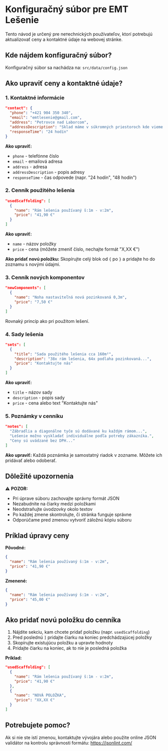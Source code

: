 # Konfiguračný súbor pre EMT Lešenie

Tento návod je určený pre nетechnických používateľov, ktorí potrebujú aktualizovať ceny a kontaktné údaje na webovej stránke.

## Kde nájdem konfiguračný súbor?

Konfiguračný súbor sa nachádza na: `src/data/config.json`

## Ako upraviť ceny a kontaktné údaje?

### 1. Kontaktné informácie

```json
"contact": {
  "phone": "+421 904 350 340",
  "email": "emtlesenie@gmail.com",
  "address": "Petrovce nad Laborcom",
  "addressDescription": "Sklad máme v súkromných priestoroch kde vieme flexibilne reagovať.",
  "responseTime": "24 hodín"
}
```

**Ako upraviť:**
- `phone` - telefónne číslo
- `email` - emailová adresa
- `address` - adresa
- `addressDescription` - popis adresy
- `responseTime` - čas odpovede (napr. "24 hodín", "48 hodín")

### 2. Cenník použitého lešenia

```json
"usedScaffolding": [
  {
    "name": "Rám lešenia používaný š:1m - v:2m",
    "price": "41,90 €"
  }
]
```

**Ako upraviť:**
- `name` - názov položky
- `price` - cena (môžete zmeniť číslo, nechajte formát "X,XX €")

**Ako pridať novú položku:**
Skopírujte celý blok od `{` po `}` a pridajte ho do zoznamu s novými údajmi.

### 3. Cenník nových komponentov

```json
"newComponents": [
  {
    "name": "Noha nastaviteľná nová pozinkovaná 0,3m",
    "price": "7,50 €"
  }
]
```

Rovnaký princíp ako pri použitom lešení.

### 4. Sady lešenia

```json
"sets": [
  {
    "title": "Sada použitého lešenia cca 160m²",
    "description": "38x rám lešenia, 64x podlaha pozinkovaná...",
    "price": "Kontaktujte nás"
  }
]
```

**Ako upraviť:**
- `title` - názov sady
- `description` - popis sady
- `price` - cena alebo text "Kontaktujte nás"

### 5. Poznámky v cenníku

```json
"notes": [
  "Zábradlia a diagonálne tyče sú dodávané ku každým rámom...",
  "Lešenie možno vyskladať individuálne podľa potreby zákazníka.",
  "Ceny sú uvádzané bez DPH..."
]
```

**Ako upraviť:**
Každá poznámka je samostatný riadok v zozname. Môžete ich pridávať alebo odoberať.

## Dôležité upozornenia

⚠️ **POZOR:**
- Pri úprave súboru zachovajte správny formát JSON
- Nezabudnite na čiarky medzi položkami
- Neodstraňujte úvodzovky okolo textov
- Po každej zmene skontrolujte, či stránka funguje správne
- Odporúčame pred zmenou vytvoriť záložnú kópiu súboru

## Príklad úpravy ceny

**Pôvodné:**
```json
{
  "name": "Rám lešenia používaný š:1m - v:2m",
  "price": "41,90 €"
}
```

**Zmenené:**
```json
{
  "name": "Rám lešenia používaný š:1m - v:2m",
  "price": "45,00 €"
}
```

## Ako pridať novú položku do cenníka

1. Nájdite sekciu, kam chcete pridať položku (napr. `usedScaffolding`)
2. Pred poslednú `]` pridajte čiarku na koniec predchádzajúcej položky
3. Skopírujte existujúcu položku a upravte hodnoty
4. Pridajte čiarku na koniec, ak to nie je posledná položka

**Príklad:**
```json
"usedScaffolding": [
  {
    "name": "Rám lešenia používaný š:1m - v:2m",
    "price": "41,90 €"
  },
  {
    "name": "NOVÁ POLOŽKA",
    "price": "XX,XX €"
  }
]
```

## Potrebujete pomoc?

Ak si nie ste istí zmenou, kontaktujte vývojára alebo použite online JSON validátor na kontrolu správnosti formátu: https://jsonlint.com/
